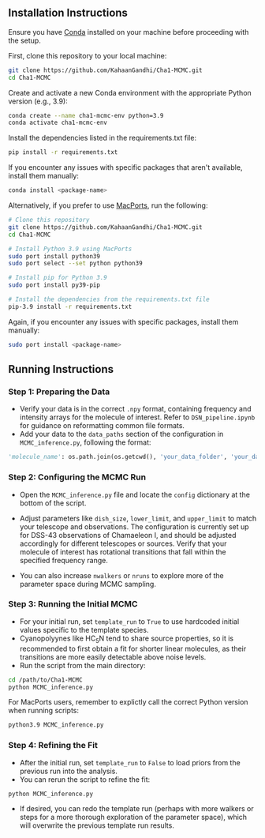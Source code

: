 ## Installation Instructions

Ensure you have [Conda](https://docs.conda.io/projects/conda/en/latest/user-guide/install/index.html) installed on your machine before proceeding with the setup.

First, clone this repository to your local machine:

```bash
git clone https://github.com/KahaanGandhi/Cha1-MCMC.git
cd Cha1-MCMC
```
Create and activate a new Conda environment with the appropriate Python version (e.g., 3.9):

```bash
conda create --name cha1-mcmc-env python=3.9
conda activate cha1-mcmc-env
```
Install the dependencies listed in the requirements.txt file:
```bash
pip install -r requirements.txt
```
If you encounter any issues with specific packages that aren't available, install them manually:
```bash
conda install <package-name>
```

Alternatively, if you prefer to use [MacPorts](https://guide.macports.org/chunked/installing.macports.html), run the following:
```bash
# Clone this repository
git clone https://github.com/KahaanGandhi/Cha1-MCMC.git
cd Cha1-MCMC

# Install Python 3.9 using MacPorts
sudo port install python39
sudo port select --set python python39

# Install pip for Python 3.9
sudo port install py39-pip

# Install the dependencies from the requirements.txt file
pip-3.9 install -r requirements.txt
```

Again, if you encounter any issues with specific packages, install them manually:
```bash
sudo port install <package-name>
```

## Running Instructions

### Step 1: Preparing the Data

- Verify your data is in the correct `.npy` format, containing frequency and intensity arrays for the molecule of interest. Refer to `DSN_pipeline.ipynb`  for guidance on reformatting common file formats.
- Add your data to the `data_paths` section of the configuration in `MCMC_inference.py`, following the format:
```python
'molecule_name': os.path.join(os.getcwd(), 'your_data_folder', 'your_data_file.npy'),
```

### Step 2: Configuring the MCMC Run

- Open the `MCMC_inference.py` file and locate the `config` dictionary at the bottom of the script.
- Adjust parameters like `dish_size`, `lower_limit`, and `upper_limit` to match your telescope and observations. The configuration is currently set up for DSS-43 observations of Chamaeleon I, and should be adjusted accordingly for different telescopes or sources. Verify that your molecule of interest has rotational transitions that fall within the specified frequency range.

- You can also increase `nwalkers` or `nruns` to explore more of the parameter space during MCMC sampling.

### Step 3: Running the Initial MCMC

- For your initial run, set ```template_run``` to ```True``` to use hardcoded initial values specific to the template species.
- Cyanopolyynes like HC<sub>5</sub>N tend to share source properties, so it is recommended to first obtain a fit for shorter linear molecules, as their transitions are more easily detectable above noise levels.
- Run the script from the main directory:
```bash
cd /path/to/Cha1-MCMC
python MCMC_inference.py
```

For MacPorts users, remember to explictly call the correct Python version when running scripts:
```bash
python3.9 MCMC_inference.py
```

### Step 4: Refining the Fit

- After the initial run, set `template_run` to `False` to load priors from the previous run into the analysis.
- You can rerun the script to refine the fit:
```bash
python MCMC_inference.py
```
- If desired, you can redo the template run (perhaps with more walkers or steps for a more thorough exploration of the parameter space), which will overwrite the previous template run results.
